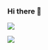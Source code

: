 ### Hi there 👋

![](https://komarev.com/ghpvc/?username=peanut1120)

<a>
  <img align="center" src="https://github-readme-stats.vercel.app/api/?username=Peanut1120&count_private=true&show_icons=true&theme=radical" />
</a>
